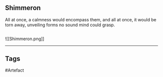 ## Shimmeron
All at once, a calmness would encompass them,
and all at once, it would be torn away,
unveiling forms no sound mind could grasp.
## 
![[Shimmeron.png]]

---
## Tags
#Artefact